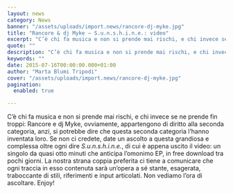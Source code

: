 ```yaml
---
layout: news
category: News
banner: "/assets/uploads/import.news/rancore-dj-myke.jpg"
title: "Rancore & dj Myke – S.u.n.s.h.i.n.e.: video"
excerpt: "C’è chi fa musica e non si prende mai rischi, e chi invece se ne prende fin troppi: Rancore e dj Myke, ovviamente, appartengono di diritto alla seconda categoria, anzi, si potrebbe dire che questa seconda categoria l’hanno inventata loro. Se non ci credete, date un ascolto a questa grandiosa e complessa oltre ogni dire [&hellip"
quote: ""
description: "C’è chi fa musica e non si prende mai rischi, e chi invece se ne prende fin troppi: Rancore e dj Myke, ovviamente, appartengono di diritto alla seconda categoria, anzi, si potrebbe dire che questa seconda categoria l’hanno inventata loro. Se non ci credete, date un ascolto a questa grandiosa e complessa oltre ogni dire [&hellip"
keywords: ""
date: 2015-07-16T00:00:00.000+01:00
author: "Marta Blumi Tripodi"
cover: "/assets/uploads/import.news/rancore-dj-myke.jpg"
pagination:
  enabled: true

---
```


C’è chi fa musica e non si prende mai rischi, e chi invece se ne prende fin troppi: Rancore e dj Myke, ovviamente, appartengono di diritto alla seconda categoria, anzi, si potrebbe dire che questa seconda categoria l’hanno inventata loro. Se non ci credete, date un ascolto a questa grandiosa e complessa oltre ogni dire _S.u.n.s.h.i.n.e._, di cui è appena uscito il video: un singolo da quasi otto minuti che anticipa l’omonimo EP, in free download tra pochi giorni. La nostra strana coppia preferita ci tiene a comunicare che ogni traccia in esso contenuta sarà un’opera a sé stante, esagerata, traboccante di stili, riferimenti e input articolati. Non vediamo l’ora di ascoltare. Enjoy!